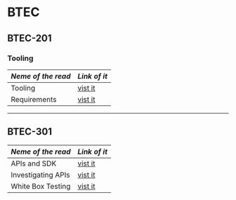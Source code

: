 # BTEC

## BTEC-201

### Tooling

 *Neme of the read* | *Link of it*
---------- |------------
Tooling | [vist it]( https://saif-k-saeed.github.io/BTEC/tooling)
Requirements | [vist it]( https://saif-k-saeed.github.io/BTEC/Requirements)

---

## BTEC-301

 *Neme of the read* | *Link of it*
---------- |------------
APIs and SDK | [vist it]( https://saif-k-saeed.github.io/BTEC/APIs&SDK)
Investigating APIs | [vist it]( https://saif-k-saeed.github.io/BTEC/Investigating-APIs)
White Box Testing | [vist it]( https://saif-k-saeed.github.io/BTEC/whiteBoxTesting)









 


